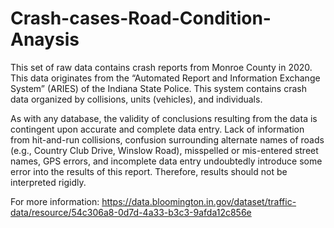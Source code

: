 # Crash-cases-Road-Condition-Anaysis
This set of raw data contains crash reports from Monroe County in 2020. This data originates from the “Automated Report and Information Exchange System” (ARIES) of the Indiana State Police. This system contains crash data organized by collisions, units (vehicles), and individuals.

As with any database, the validity of conclusions resulting from the data is contingent upon accurate and complete data entry. Lack of information from hit-and-run collisions, confusion surrounding alternate names of roads (e.g., Country Club Drive, Winslow Road), misspelled or mis-entered street names, GPS errors, and incomplete data entry undoubtedly introduce some error into the results of this report. Therefore, results should not be interpreted rigidly.

For more information: https://data.bloomington.in.gov/dataset/traffic-data/resource/54c306a8-0d7d-4a33-b3c3-9afda12c856e
